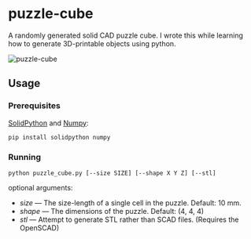 # puzzle-cube

A randomly generated solid CAD puzzle cube. I wrote this while learning how to generate 3D-printable objects using python.

![puzzle-cube](http://jameskeal.com.au/img/puzzle-cube-000.png)

## Usage

### Prerequisites

[SolidPython](https://github.com/SolidCode/SolidPython) and [Numpy](https://numpy.org/):

```
pip install solidpython numpy
```

### Running

```
python puzzle_cube.py [--size SIZE] [--shape X Y Z] [--stl]
```

optional arguments:

 - *size* — The size-length of a single cell in the puzzle. Default: 10 mm.
 - *shape* — The dimensions of the puzzle. Default: (4, 4, 4)
 - *stl* — Attempt to generate STL rather than SCAD files. (Requires the OpenSCAD)
